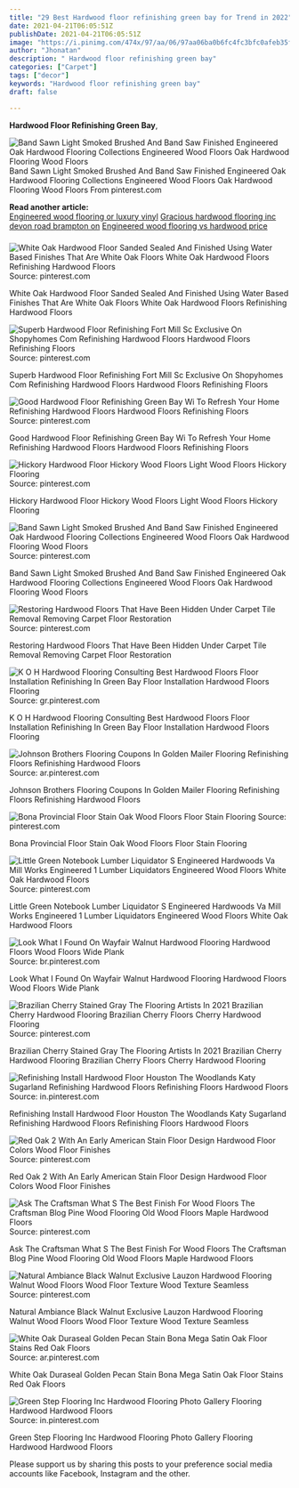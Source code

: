 ```yaml
---
title: "29 Best Hardwood floor refinishing green bay for Trend in 2022"
date: 2021-04-21T06:05:51Z
publishDate: 2021-04-21T06:05:51Z
image: "https://i.pinimg.com/474x/97/aa/06/97aa06ba0b6fc4fc3bfc0afeb35fc705.jpg"
author: "Jhonatan"
description: " Hardwood floor refinishing green bay"
categories: ["Carpet"]
tags: ["decor"]
keywords: "Hardwood floor refinishing green bay"
draft: false

---
```

<!-- Head tag Code -->
**Hardwood Floor Refinishing Green Bay**, 

![Band Sawn Light Smoked Brushed And Band Saw Finished Engineered Oak Hardwood Flooring Collections Engineered Wood Floors Oak Hardwood Flooring Wood Floors](https://i.pinimg.com/originals/11/63/4a/11634ad138bd1ee582b01e6d870e7d4a.jpg "Band Sawn Light Smoked Brushed And Band Saw Finished Engineered Oak Hardwood Flooring Collections Engineered Wood Floors Oak Hardwood Flooring Wood Floors")
Band Sawn Light Smoked Brushed And Band Saw Finished Engineered Oak Hardwood Flooring Collections Engineered Wood Floors Oak Hardwood Flooring Wood Floors From pinterest.com

**Read another article:**  
[Engineered wood flooring or luxury vinyl](/engineered-wood-flooring-or-luxury-vinyl/)
[Gracious hardwood flooring inc devon road brampton on](/gracious-hardwood-flooring-inc-devon-road-brampton-on/)
[Engineered wood flooring vs hardwood price](/engineered-wood-flooring-vs-hardwood-price/)




### 

 


![White Oak Hardwood Floor Sanded Sealed And Finished Using Water Based Finishes That Are White Oak Floors White Oak Hardwood Floors Refinishing Hardwood Floors](https://i.pinimg.com/originals/c7/9f/d5/c79fd599c8ec873d06887cd320bf484a.jpg "White Oak Hardwood Floor Sanded Sealed And Finished Using Water Based Finishes That Are White Oak Floors White Oak Hardwood Floors Refinishing Hardwood Floors")
Source: pinterest.com

White Oak Hardwood Floor Sanded Sealed And Finished Using Water Based Finishes That Are White Oak Floors White Oak Hardwood Floors Refinishing Hardwood Floors  

![Superb Hardwood Floor Refinishing Fort Mill Sc Exclusive On Shopyhomes Com Refinishing Hardwood Floors Hardwood Floors Refinishing Floors](https://i.pinimg.com/originals/c9/65/fe/c965fe9c1e235a71f793785162825963.jpg "Superb Hardwood Floor Refinishing Fort Mill Sc Exclusive On Shopyhomes Com Refinishing Hardwood Floors Hardwood Floors Refinishing Floors")
Source: pinterest.com

Superb Hardwood Floor Refinishing Fort Mill Sc Exclusive On Shopyhomes Com Refinishing Hardwood Floors Hardwood Floors Refinishing Floors  

![Good Hardwood Floor Refinishing Green Bay Wi To Refresh Your Home Refinishing Hardwood Floors Hardwood Floors Refinishing Floors](https://i.pinimg.com/originals/c4/4a/27/c44a27706695ff00d445b3fed2e82210.jpg "Good Hardwood Floor Refinishing Green Bay Wi To Refresh Your Home Refinishing Hardwood Floors Hardwood Floors Refinishing Floors")
Source: pinterest.com

Good Hardwood Floor Refinishing Green Bay Wi To Refresh Your Home Refinishing Hardwood Floors Hardwood Floors Refinishing Floors  

![Hickory Hardwood Floor Hickory Wood Floors Light Wood Floors Hickory Flooring](https://i.pinimg.com/originals/52/b5/15/52b5157a00dc55cb33695fa3b14ff1d0.jpg "Hickory Hardwood Floor Hickory Wood Floors Light Wood Floors Hickory Flooring")
Source: pinterest.com

Hickory Hardwood Floor Hickory Wood Floors Light Wood Floors Hickory Flooring  

![Band Sawn Light Smoked Brushed And Band Saw Finished Engineered Oak Hardwood Flooring Collections Engineered Wood Floors Oak Hardwood Flooring Wood Floors](https://i.pinimg.com/originals/11/63/4a/11634ad138bd1ee582b01e6d870e7d4a.jpg "Band Sawn Light Smoked Brushed And Band Saw Finished Engineered Oak Hardwood Flooring Collections Engineered Wood Floors Oak Hardwood Flooring Wood Floors")
Source: pinterest.com

Band Sawn Light Smoked Brushed And Band Saw Finished Engineered Oak Hardwood Flooring Collections Engineered Wood Floors Oak Hardwood Flooring Wood Floors  

![Restoring Hardwood Floors That Have Been Hidden Under Carpet Tile Removal Removing Carpet Floor Restoration](https://i.pinimg.com/236x/57/cd/aa/57cdaa9bc01d6a22499fec1da3f7c352--refinishing-hardwood-floors-floor-refinishing.jpg "Restoring Hardwood Floors That Have Been Hidden Under Carpet Tile Removal Removing Carpet Floor Restoration")
Source: pinterest.com

Restoring Hardwood Floors That Have Been Hidden Under Carpet Tile Removal Removing Carpet Floor Restoration  

![K O H Hardwood Flooring Consulting Best Hardwood Floors Floor Installation Refinishing In Green Bay Floor Installation Hardwood Floors Flooring](https://i.pinimg.com/originals/1f/ed/0a/1fed0a6ee76ce03b18d2bd4513dea8d2.jpg "K O H Hardwood Flooring Consulting Best Hardwood Floors Floor Installation Refinishing In Green Bay Floor Installation Hardwood Floors Flooring")
Source: gr.pinterest.com

K O H Hardwood Flooring Consulting Best Hardwood Floors Floor Installation Refinishing In Green Bay Floor Installation Hardwood Floors Flooring  

![Johnson Brothers Flooring Coupons In Golden Mailer Flooring Refinishing Floors Refinishing Hardwood Floors](https://i.pinimg.com/originals/77/51/eb/7751eb1f1dbf0f01f94a1b3b46ae9a02.jpg "Johnson Brothers Flooring Coupons In Golden Mailer Flooring Refinishing Floors Refinishing Hardwood Floors")
Source: ar.pinterest.com

Johnson Brothers Flooring Coupons In Golden Mailer Flooring Refinishing Floors Refinishing Hardwood Floors  

![Bona Provincial Floor Stain Oak Wood Floors Floor Stain Flooring](https://i.pinimg.com/originals/42/67/b1/4267b1019e234787cbc87bfe1f890e95.jpg "Bona Provincial Floor Stain Oak Wood Floors Floor Stain Flooring")
Source: pinterest.com

Bona Provincial Floor Stain Oak Wood Floors Floor Stain Flooring  

![Little Green Notebook Lumber Liquidator S Engineered Hardwoods Va Mill Works Engineered 1 Lumber Liquidators Engineered Wood Floors White Oak Hardwood Floors](https://i.pinimg.com/736x/97/f4/1d/97f41da95b6610c98c898c8b861894db.jpg "Little Green Notebook Lumber Liquidator S Engineered Hardwoods Va Mill Works Engineered 1 Lumber Liquidators Engineered Wood Floors White Oak Hardwood Floors")
Source: pinterest.com

Little Green Notebook Lumber Liquidator S Engineered Hardwoods Va Mill Works Engineered 1 Lumber Liquidators Engineered Wood Floors White Oak Hardwood Floors  

![Look What I Found On Wayfair Walnut Hardwood Flooring Hardwood Floors Wood Floors Wide Plank](https://i.pinimg.com/originals/cd/74/75/cd74756043daa7afb93f34207cff0bea.jpg "Look What I Found On Wayfair Walnut Hardwood Flooring Hardwood Floors Wood Floors Wide Plank")
Source: br.pinterest.com

Look What I Found On Wayfair Walnut Hardwood Flooring Hardwood Floors Wood Floors Wide Plank  

![Brazilian Cherry Stained Gray The Flooring Artists In 2021 Brazilian Cherry Hardwood Flooring Brazilian Cherry Floors Cherry Hardwood Flooring](https://i.pinimg.com/originals/01/22/08/012208f0a594685e53d73e1da72c28b8.jpg "Brazilian Cherry Stained Gray The Flooring Artists In 2021 Brazilian Cherry Hardwood Flooring Brazilian Cherry Floors Cherry Hardwood Flooring")
Source: pinterest.com

Brazilian Cherry Stained Gray The Flooring Artists In 2021 Brazilian Cherry Hardwood Flooring Brazilian Cherry Floors Cherry Hardwood Flooring  

![Refinishing Install Hardwood Floor Houston The Woodlands Katy Sugarland Refinishing Hardwood Floors Refinishing Floors Hardwood Floors](https://i.pinimg.com/originals/9e/12/98/9e1298a23ba42473e55262318092d71e.jpg "Refinishing Install Hardwood Floor Houston The Woodlands Katy Sugarland Refinishing Hardwood Floors Refinishing Floors Hardwood Floors")
Source: in.pinterest.com

Refinishing Install Hardwood Floor Houston The Woodlands Katy Sugarland Refinishing Hardwood Floors Refinishing Floors Hardwood Floors  

![Red Oak 2 With An Early American Stain Floor Design Hardwood Floor Colors Wood Floor Finishes](https://i.pinimg.com/736x/fa/87/92/fa8792a44a0eeec4eaff6b166a4cec02--floor-stain-red-oak.jpg "Red Oak 2 With An Early American Stain Floor Design Hardwood Floor Colors Wood Floor Finishes")
Source: pinterest.com

Red Oak 2 With An Early American Stain Floor Design Hardwood Floor Colors Wood Floor Finishes  

![Ask The Craftsman What S The Best Finish For Wood Floors The Craftsman Blog Pine Wood Flooring Old Wood Floors Maple Hardwood Floors](https://i.pinimg.com/originals/98/81/7f/98817f2da94329b46f97f8d709d12dce.jpg "Ask The Craftsman What S The Best Finish For Wood Floors The Craftsman Blog Pine Wood Flooring Old Wood Floors Maple Hardwood Floors")
Source: pinterest.com

Ask The Craftsman What S The Best Finish For Wood Floors The Craftsman Blog Pine Wood Flooring Old Wood Floors Maple Hardwood Floors  

![Natural Ambiance Black Walnut Exclusive Lauzon Hardwood Flooring Walnut Wood Floors Wood Floor Texture Wood Texture Seamless](https://i.pinimg.com/originals/ca/77/c0/ca77c084db45cbf3bb6b2eeace094c37.jpg "Natural Ambiance Black Walnut Exclusive Lauzon Hardwood Flooring Walnut Wood Floors Wood Floor Texture Wood Texture Seamless")
Source: pinterest.com

Natural Ambiance Black Walnut Exclusive Lauzon Hardwood Flooring Walnut Wood Floors Wood Floor Texture Wood Texture Seamless  

![White Oak Duraseal Golden Pecan Stain Bona Mega Satin Oak Floor Stains Red Oak Floors](https://i.pinimg.com/originals/e8/79/d5/e879d5a724b381a292797282244d73b7.jpg "White Oak Duraseal Golden Pecan Stain Bona Mega Satin Oak Floor Stains Red Oak Floors")
Source: ar.pinterest.com

White Oak Duraseal Golden Pecan Stain Bona Mega Satin Oak Floor Stains Red Oak Floors  

![Green Step Flooring Inc Hardwood Flooring Photo Gallery Flooring Hardwood Hardwood Floors](https://i.pinimg.com/474x/97/aa/06/97aa06ba0b6fc4fc3bfc0afeb35fc705.jpg "Green Step Flooring Inc Hardwood Flooring Photo Gallery Flooring Hardwood Hardwood Floors")
Source: in.pinterest.com

Green Step Flooring Inc Hardwood Flooring Photo Gallery Flooring Hardwood Hardwood Floors  

Please support us by sharing this posts to your preference social media accounts like Facebook, Instagram and the other.

